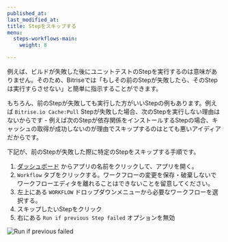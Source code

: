 ```yaml
---
published_at:
last_modified_at:
title: Stepをスキップする
menu:
  steps-workflows-main:
    weight: 8

---
```

例えば、ビルドが失敗した後にユニットテストのStepを実行するのは意味がありません。そのため、Bitriseでは「もしその前のStepが失敗したら、そのStepは実行すらさせない」と簡単に指示することができます。

もちろん、前のStepが失敗しても実行した方がいいStepの例もあります。例えば `Bitrise.io Cache:Pull` Stepが失敗した場合、次のStepを実行しない理由はないからです - 例えば次のStepが依存関係をインストールするStepの場合、キャッシュの取得が成功しないのが理由でスキップするのはとても悪いアイディアだからです。

下記が、前のStepが失敗した際に特定のStepをスキップする手順です。

1. [ダッシュボード](https://app.bitrise.io/dashboard) からアプリの名前をクリックして、アプリを開く。
2. `Workflow` タブをクリックする。ワークフローの変更を保存・破棄しないでワークフローエディタを離れることはできないことを留意してください。
3. 左上にある `WORKFLOW` ドロップダウンメニューから必要なワークフローを選択する。
4. スキップしたいStepをクリック
5. 右にある `Run if previous Step failed` オプションを無効

![Run if previous failed](/img/getting-started/run-if-failed.png)